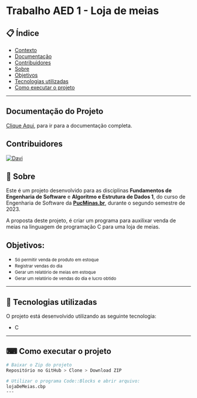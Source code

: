 ﻿# Trabalho AED 1 - Loja de meias

## 📋 Índice

- [Contexto](#-Contexto)
- [Documentação](#-Documentação)
- [Contribuidores](#-Contribuidores)
- [Sobre](#-Sobre)
- [Objetivos](#-Objetivos)
- [Tecnologias utilizadas](#-Tecnologias-utilizadas)
- [Como executar o projeto](#-Como-executar-o-projeto)

---

## Documentação do Projeto
[Clique Aqui](https://github.com/daviaugustoo/loja_de_meias/tree/main/Documentacao), para ir para a documentação completa.

## Contribuidores
[![Davi](https://avatars0.githubusercontent.com/u/113954562?s=50 "Davi Augusto")](https://github.com/daviaugustoo) 

## 📖 Sobre 

Este é um projeto desenvolvido para as disciplinas **Fundamentos de Engenharia de Software** e **Algoritmo e Estrutura de Dados 1**,
do curso de Engenharia de Software da **[PucMinas.br](https://www.pucminas.br/)**, durante o segundo semestre de 2023.

A proposta deste projeto, é criar um programa para auxilixar venda de meias na linguagem de programação C para uma loja de meias.

## Objetivos:

 - <small>Só permitir venda de produto em estoque</small>
 - <small>Registrar vendas do dia</small>
 - <small>Gerar um relatório de meias em estoque</small>
 - <small>Gerar um relatório de vendas do dia e lucro obtido</small>

--- 

## 🚀 Tecnologias utilizadas

O projeto está desenvolvido utilizando as seguinte tecnologia:

- C

--- 

## ⌨ Como executar o projeto

```bash
# Baixar o Zip do projeto
Repositório no GitHub > Clone > Download ZIP

# Utilizar o programa Code::Blocks e abrir arquivo:
lojaDeMeias.cbp
---

